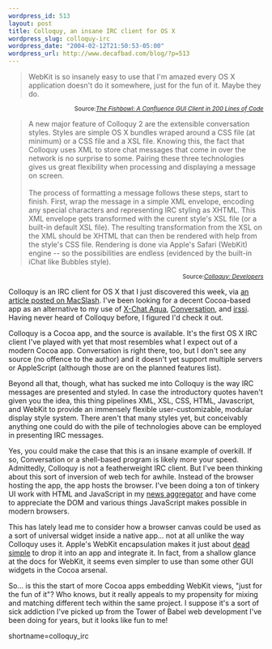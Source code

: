 ```yaml
--- 
wordpress_id: 513
layout: post
title: Colloquy, an insane IRC client for OS X
wordpress_slug: colloquy-irc
wordpress_date: "2004-02-12T21:50:53-05:00"
wordpress_url: http://www.decafbad.com/blog/?p=513
---
```

<blockquote cite="http://fishbowl.pastiche.org/2004/02/05/a_confluence_gui_client_in_200_lines_of_code">WebKit is so insanely easy to use that I'm amazed every OS X application doesn't do it somewhere, just for the fun of it. Maybe they do.</blockquote>
<div class="credit" align="right"><small>Source:<cite><a href="http://fishbowl.pastiche.org/2004/02/05/a_confluence_gui_client_in_200_lines_of_code">The Fishbowl: A Confluence GUI Client in 200 Lines of Code</a></cite></small></div>

<blockquote cite="http://www.javelin.cc/colloquy/developers.html">A new major feature of Colloquy 2 are the extensible conversation styles. Styles are simple OS X bundles wraped around a CSS file (at minimum) or a CSS file and a XSL file. Knowing this, the fact that Colloquy uses XML to store chat messages that come in over the network is no surprise to some. Pairing these three technologies gives us great flexibility when processing and displaying a message on screen.
<br /><br />
The process of formatting a message follows these steps, start to finish. First, wrap the message in a simple XML envelope, encoding any special characters and representing IRC styling as XHTML. This XML envelope gets transformed with the curent style's XSL file (or a built-in default XSL file). The resulting transformation from the XSL on the XML should be XHTML that can then be rendered with help from the style's CSS file. Rendering is done via Apple's Safari (WebKit) engine -- so the possibilities are endless (evidenced by the built-in iChat like Bubbles style).</blockquote>
<div class="credit" align="right"><small>Source:<cite><a href="http://www.javelin.cc/colloquy/developers.html">Colloquy: Developers</a></cite></small></div>

<p>
Colloquy is an IRC client for OS X that I just discovered this week,
via <a href="http://macslash.org/article.pl?sid=04/02/09/1649200&mode=thread">an article posted on MacSlash</a>.
I've been looking for a decent Cocoa-based app as an alternative
to my use of <a href="http://xchataqua.sourceforge.net/">X-Chat Aqua</a>,
<a href="http://www.conversation.pwp.blueyonder.co.uk/">Conversation</a>, and
<a href="http://www.irssi.org">irssi</a>.  Having never heard of Colloquy before,
I figured I'd check it out.
</p>

<p>
Colloquy is a Cocoa app, and the source is available.  It's the first OS X
IRC client I've played with yet that most resembles what I expect out of a modern
Cocoa app.  Conversation is right there, too, but I don't see any source (no
offence to the author) and it doesn't yet support multiple servers or AppleScript
(although those are on the planned features list).
</p>

<p>
Beyond all that, though, what has sucked me into Colloquy is the way IRC messages are
presented and styled.  In case the introductory quotes haven't given you the idea, this
thing pipelines XML, XSL, CSS, HTML, Javascript, and WebKit to provide
an immensely flexible user-customizable, modular display style system.
There aren't that many styles yet, but conceivably anything one could
do with the pile of technologies above can be employed in presenting IRC
messages.
</p>

<p>
Yes, you could make the case that this is an insane example of overkill.
If so, Conversation or a shell-based program is likely more your speed.
Admittedly, Colloquy is not a featherweight IRC client.
But I've been thinking about this sort of inversion of web tech for awhile.
Instead of the browser hosting the app, the app hosts the browser.  I've been
doing a ton of tinkery UI work with HTML and JavaScript in my
<a href="http://www.decafbad.com/cvs/dbagg2/">news aggregator</a> and have come
to appreciate the DOM and various things JavaScript makes possible in modern
browsers.
</p>

<p>
This has lately lead me to consider how a browser canvas
could be used as a sort of universal widget inside a native app... not at
all unlike the way Colloquy uses it.  Apple's WebKit encapsulation makes it
just about <a href="http://cocoadevcentral.com/articles/000077.php">dead simple</a>
to drop it into an app and integrate it.  In fact,
from a shallow glance at the docs for WebKit, it seems even simpler to use than
some other GUI widgets in the Cocoa arsenal.
</p>

<p>
So...  is this the start of more Cocoa apps embedding WebKit views, "just for the
fun of it"?  Who knows, but it really appeals to my propensity for mixing and
matching different tech within the same project.  I suppose it's a sort of sick
addiction I've picked up from the Tower of Babel web development I've been doing
for years, but it looks like fun to me!
</p>
<!--more-->
shortname=colloquy_irc
